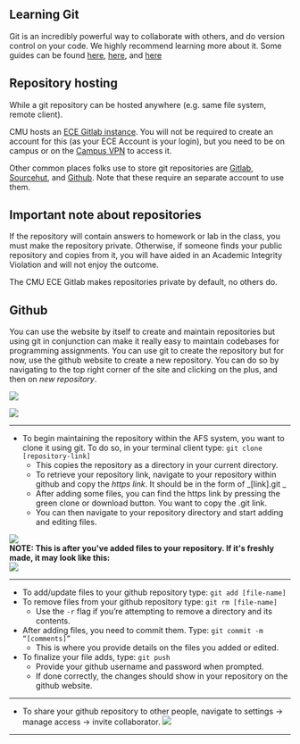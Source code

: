 ## Learning Git
Git is an incredibly powerful way to collaborate with others, and do version control on your code. We highly recommend learning more about it. Some guides can be found [here](https://www.digitalocean.com/community/cheatsheets/how-to-use-git-a-reference-guide), [here](https://www.digitalocean.com/community/tutorials/how-to-use-git-effectively), and [here](http://rogerdudler.github.io/git-guide/)

## Repository hosting
While a git repository can be hosted anywhere (e.g. same file system, remote client). 

CMU hosts an [ECE Gitlab instance](https://git.ece.cmu.edu/). You will not be required to create an account for this (as your ECE Account is your login), but you need to be on campus or on the [Campus VPN](Working-Off-Campus) to access it.

Other common places folks use to store git repositories are [Gitlab](https://www.gitlab.com), [Sourcehut](https://sr.ht/), and [Github](https://www.github.com). Note that these require an separate account to use them.

## Important note about repositories
If the repository will contain answers to homework or lab in the class, you must make the repository private. Otherwise, if someone finds your public repository and copies from it, you will have aided in an Academic Integrity Violation and will not enjoy the outcome.

The CMU ECE Gitlab makes repositories private by default, no others do.

## Github
You can use the website by itself to create and maintain repositories but using git in conjunction can make it really easy to maintain codebases for programming assignments. 
You can use git to create the repository but for now, use the github website to create a new repository. You can do so by navigating to the top right corner of the site and clicking on the plus, and then on _new repository_. 

![](https://i.imgur.com/moBk1Uc.png)

![](https://i.imgur.com/FjfZ9XU.png)

***

* To begin maintaining the repository within the AFS system, you want to clone it using git. To do so, in your terminal client type: `git clone [repository-link]`
  * This copies the repository as a directory in your current directory.
  * To retrieve your repository link, navigate to your repository within github and copy the _https link_. It should be in the form of _[link].git _
  * After adding some files, you can find the https link by pressing the green clone or download button. You want to copy the .git link.
  * You can then navigate to your repository directory and start adding and editing files.

![](https://i.imgur.com/jHuMHOC.png)<br/>
**NOTE: This is after you've added files to your repository. If it's freshly made, it may look like this:** <br/>
![](https://i.imgur.com/8mqzXnL.png)
***

* To add/update files to your github repository type: `git add [file-name]`
* To remove files from your github repository type: `git rm [file-name]`
  * Use the `-r` flag if you’re attempting to remove a directory and its contents.
* After adding files, you need to commit them. Type: `git commit -m “[comments]”`
  * This is where you provide details on the files you added or edited.
* To finalize your file adds, type: `git push`
  * Provide your github username and password when prompted. 
  * If done correctly, the changes should show in your repository on the github website. 


***
* To share your github repository to other people, navigate to settings -> manage access -> invite collaborator.
![](https://i.imgur.com/01TdMTP.png)
***
